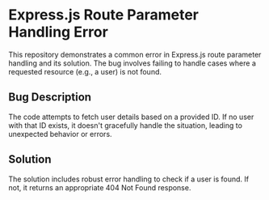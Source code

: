 # Express.js Route Parameter Handling Error
This repository demonstrates a common error in Express.js route parameter handling and its solution.  The bug involves failing to handle cases where a requested resource (e.g., a user) is not found.

## Bug Description
The code attempts to fetch user details based on a provided ID. If no user with that ID exists, it doesn't gracefully handle the situation, leading to unexpected behavior or errors.

## Solution
The solution includes robust error handling to check if a user is found.  If not, it returns an appropriate 404 Not Found response.